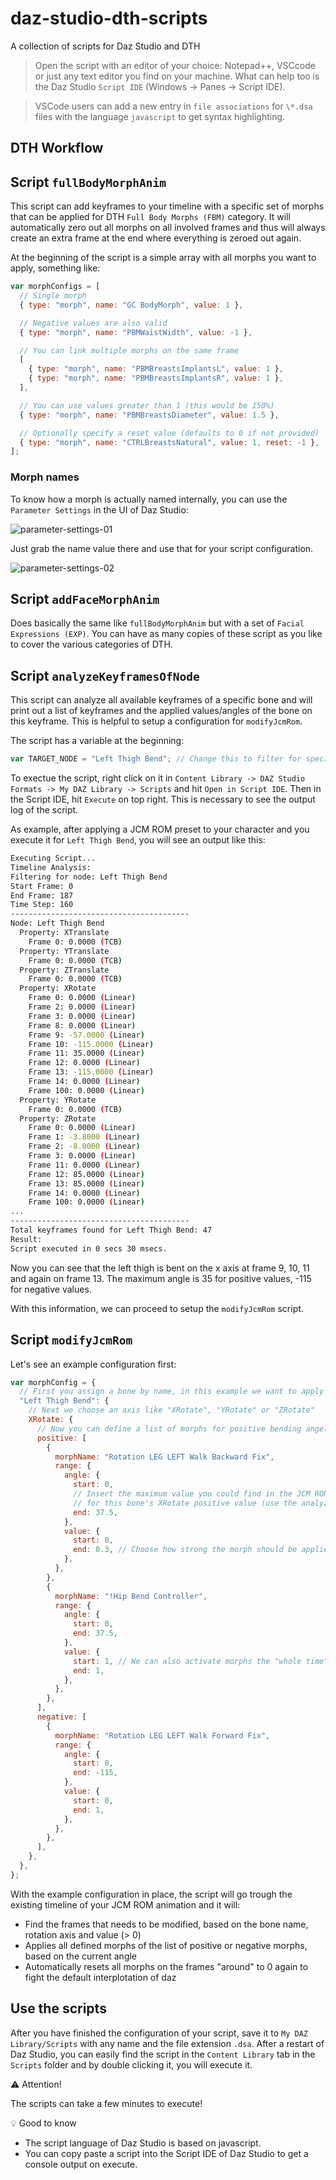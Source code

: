 # daz-studio-dth-scripts

A collection of scripts for Daz Studio and DTH

> Open the script with an editor of your choice: Notepad++, VSCcode or just any text editor you find on your machine. What can help too is the Daz Studio `Script IDE` (Windows -> Panes -> Script IDE).

> VSCode users can add a new entry in `file associations` for `\*.dsa` files with the language `javascript` to get syntax highlighting.

## DTH Workflow

## Script `fullBodyMorphAnim`

This script can add keyframes to your timeline with a specific set of morphs that can be applied for DTH `Full Body Morphs (FBM)` category. It will automatically zero out all morphs on all involved frames and thus will always create an extra frame at the end where everything is zeroed out again.

At the beginning of the script is a simple array with all morphs you want to apply, something like:

```javascript
var morphConfigs = [
  // Single morph
  { type: "morph", name: "GC BodyMorph", value: 1 },

  // Negative values are also valid
  { type: "morph", name: "PBMWaistWidth", value: -1 },

  // You can link multiple morphs on the same frame
  [
    { type: "morph", name: "PBMBreastsImplantsL", value: 1 },
    { type: "morph", name: "PBMBreastsImplantsR", value: 1 },
  ],

  // You can use values greater than 1 (this would be 150%)
  { type: "morph", name: "PBMBreastsDiameter", value: 1.5 },

  // Optionally specify a reset value (defaults to 0 if not provided)
  { type: "morph", name: "CTRLBreastsNatural", value: 1, reset: -1 },
];
```

### Morph names

To know how a morph is actually named internally, you can use the `Parameter Settings` in the UI of Daz Studio:

![parameter-settings-01](https://github.com/user-attachments/assets/58a5e27d-3d05-44be-9c60-1ccf36624607)

Just grab the name value there and use that for your script configuration.

![parameter-settings-02](https://github.com/user-attachments/assets/1695e8ad-4289-4bcd-ad83-b1fd507fae29)

## Script `addFaceMorphAnim`

Does basically the same like `fullBodyMorphAnim` but with a set of `Facial Expressions (EXP)`. You can have as many copies of these script as you like to cover the various categories of DTH.

## Script `analyzeKeyframesOfNode`

This script can analyze all available keyframes of a specific bone and will print out a list of keyframes and the applied values/angles of the bone on this keyframe.
This is helpful to setup a configuration for `modifyJcmRom`.

The script has a variable at the beginning:

```javascript
var TARGET_NODE = "Left Thigh Bend"; // Change this to filter for specific node/bone
```

To exectue the script, right click on it in `Content Library -> DAZ Studio Formats -> My DAZ Library -> Scripts` and hit `Open in Script IDE`. Then in the Script IDE, hit `Execute` on top right. This is necessary to see the output log of the script.

As example, after applying a JCM ROM preset to your character and you execute it for `Left Thigh Bend`, you will see an output like this:

```bash
Executing Script...
Timeline Analysis:
Filtering for node: Left Thigh Bend
Start Frame: 0
End Frame: 187
Time Step: 160
----------------------------------------
Node: Left Thigh Bend
  Property: XTranslate
    Frame 0: 0.0000 (TCB)
  Property: YTranslate
    Frame 0: 0.0000 (TCB)
  Property: ZTranslate
    Frame 0: 0.0000 (TCB)
  Property: XRotate
    Frame 0: 0.0000 (Linear)
    Frame 2: 0.0000 (Linear)
    Frame 3: 0.0000 (Linear)
    Frame 8: 0.0000 (Linear)
    Frame 9: -57.0000 (Linear)
    Frame 10: -115.0000 (Linear)
    Frame 11: 35.0000 (Linear)
    Frame 12: 0.0000 (Linear)
    Frame 13: -115.0000 (Linear)
    Frame 14: 0.0000 (Linear)
    Frame 100: 0.0000 (Linear)
  Property: YRotate
    Frame 0: 0.0000 (TCB)
  Property: ZRotate
    Frame 0: 0.0000 (Linear)
    Frame 1: -3.8000 (Linear)
    Frame 2: -8.0000 (Linear)
    Frame 3: 0.0000 (Linear)
    Frame 11: 0.0000 (Linear)
    Frame 12: 85.0000 (Linear)
    Frame 13: 85.0000 (Linear)
    Frame 14: 0.0000 (Linear)
    Frame 100: 0.0000 (Linear)
...
----------------------------------------
Total keyframes found for Left Thigh Bend: 47
Result:
Script executed in 0 secs 30 msecs.
```

Now you can see that the left thigh is bent on the x axis at frame 9, 10, 11 and again on frame 13. The maximum angle is 35 for positive values, -115 for negative values.

With this information, we can proceed to setup the `modifyJcmRom` script.

## Script `modifyJcmRom`

Let's see an example configuration first:

```javascript
var morphConfig = {
  // First you assign a bone by name, in this example we want to apply morphs based on the bending of the left thigh
  "Left Thigh Bend": {
    // Next we choose an axis like "XRotate", "YRotate" or "ZRotate"
    XRotate: {
      // Now you can define a list of morphs for positive bending angels that should be applied
      positive: [
        {
          morphName: "Rotation LEG LEFT Walk Backward Fix",
          range: {
            angle: {
              start: 0,
              // Insert the maximum value you could find in the JCM ROM animation
              // for this bone's XRotate positive value (use the analyzeKeyframesOfNode script)
              end: 37.5,
            },
            value: {
              start: 0,
              end: 0.3, // Choose how strong the morph should be applied, here it will be 30% on a bending angle of 37.5
            },
          },
        },
        {
          morphName: "!Hip Bend Controller",
          range: {
            angle: {
              start: 0,
              end: 37.5,
            },
            value: {
              start: 1, // We can also activate morphs the "whole time", the Hip Bend Controller is dynamic on it's own
              end: 1,
            },
          },
        },
      ],
      negative: [
        {
          morphName: "Rotation LEG LEFT Walk Forward Fix",
          range: {
            angle: {
              start: 0,
              end: -115,
            },
            value: {
              start: 0,
              end: 1,
            },
          },
        },
      ],
    },
  },
};
```

With the example configuration in place, the script will go trough the existing timeline of your JCM ROM animation and it will:

- Find the frames that needs to be modified, based on the bone name, rotation axis and value (> 0)
- Applies all defined morphs of the list of positive or negative morphs, based on the current angle
- Automatically resets all morphs on the frames "around" to 0 again to fight the default interplotation of daz

## Use the scripts

After you have finished the configuration of your script, save it to `My DAZ Library/Scripts` with any name and the file extension `.dsa`. After a restart of Daz Studio, you can easily find the script in the `Content Library` tab in the `Scripts` folder and by double clicking it, you will execute it.

⚠️ Attention!

The scripts can take a few minutes to execute!

💡 Good to know

- The script language of Daz Studio is based on javascript.
- You can copy paste a script into the Script IDE of Daz Studio to get a console output on execute.
